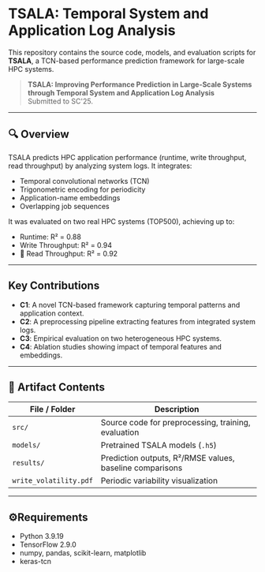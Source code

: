 # TSALA: Temporal System and Application Log Analysis

This repository contains the source code, models, and evaluation scripts for **TSALA**, a TCN-based performance prediction framework for large-scale HPC systems.

> **TSALA: Improving Performance Prediction in Large-Scale Systems through Temporal System and Application Log Analysis**  
> Submitted to SC'25.

---

## 🔍 Overview

TSALA predicts HPC application performance (runtime, write throughput, read throughput) by analyzing system logs. It integrates:

- Temporal convolutional networks (TCN)
- Trigonometric encoding for periodicity
- Application-name embeddings
- Overlapping job sequences

It was evaluated on two real HPC systems (TOP500), achieving up to:
- Runtime: R² = 0.88
- Write Throughput: R² = 0.94
- 📖 Read Throughput: R² = 0.92

---

## Key Contributions

- **C1**: A novel TCN-based framework capturing temporal patterns and application context.
- **C2**: A preprocessing pipeline extracting features from integrated system logs.
- **C3**: Empirical evaluation on two heterogeneous HPC systems.
- **C4**: Ablation studies showing impact of temporal features and embeddings.

---

## 📂 Artifact Contents

| File / Folder | Description |
|---------------|-------------|
| `src/`        | Source code for preprocessing, training, evaluation |
| `models/`     | Pretrained TSALA models (`.h5`) |
| `results/`    | Prediction outputs, R²/RMSE values, baseline comparisons |
| `write_volatility.pdf` | Periodic variability visualization |


---

## ⚙Requirements

- Python 3.9.19  
- TensorFlow 2.9.0  
- numpy, pandas, scikit-learn, matplotlib  
- keras-tcn

